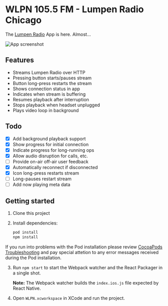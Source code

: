 # WLPN 105.5 FM - Lumpen Radio Chicago

The [Lumpen Radio](https://lumpenradio.com) App is here. Almost...

![App screenshot](https://github.com/vhs/lumpen-radio/blob/master/screenshot.png)

## Features

- Streams Lumpen Radio over HTTP
- Pressing button starts/pauses stream
- Button long-press restarts the stream
- Shows connection status in app
- Indicates when stream is buffering
- Resumes playback after interruption
- Stops playback when headset unplugged
- Plays video loop in background

## Todo

- [x] Add background playback support
- [x] Show progress for initial connection
- [x] Indicate progress for long-running ops
- [x] Allow audio disruption for calls, etc.
- [ ] Provide on-air off-air user feedback
- [x] Automatically reconnect if disconnected
- [x] Icon long-press restarts stream
- [ ] Long-pauses restart stream
- [ ] Add now playing meta data

## Getting started

1. Clone this project
2. Install dependencies:

    ```sh
    pod install
    npm install
    ```

If you run into problems with the Pod installation please review [CocoaPods Troubleshooting](https://guides.cocoapods.org/using/troubleshooting.html) and pay special attetion to any error messages received during the Pod installation.

3. Run `npm start` to start the Webpack watcher and the React Packager in a single shot.

   **Note:** The Webpack watcher builds the `index.ios.js` file expected by React Native.

4. Open `WLPN.xcworkspace` in XCode and run the project.
